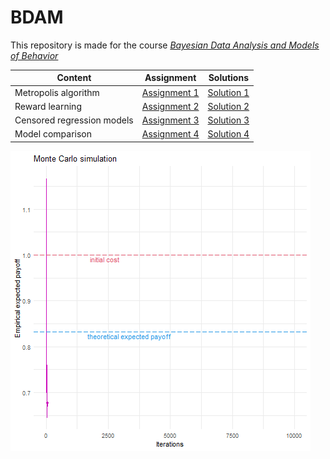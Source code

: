 # BDAM
This repository is made for the course *[Bayesian Data Analysis and Models of Behavior](info/2022-Lecture-topic-list.pdf)*

| Content                    | Assignment                                                   | Solutions                                                    |
| -------------------------- | ------------------------------------------------------------ | ------------------------------------------------------------ |
| Metropolis algorithm       | [Assignment 1](Assignment1/Assignment1.pdf)                  | [Solution 1](Assignment/Assignment1-TuWenjie.Rmd)            |
| Reward learning            | [Assignment 2](Assignment2/Assignment2+papers/Assignment2_2022.pdf) | [Solution 2](Assignment2/analysis_code/Assignment2-TuWenjie.Rmd) |
| Censored regression models | [Assignment 3](Assignment3/Assignment_3.pdf)                 | [Solution 3](Assignment3/Assignment3-TuWenjie.Rmd)           |
| Model comparison           | [Assignment 4](Assignment4/Assignment_4.pdf)                 | [Solution 4](Assignment4/Assignment4-TuWenjie.Rmd)           |

![trace plot](images/traceplot.gif)
